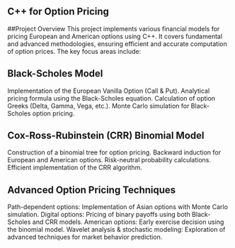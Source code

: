 ## **C++ for Option Pricing**

##Project Overview
This project implements various financial models for pricing European and American options using C++. It covers fundamental and advanced methodologies, ensuring efficient and accurate computation of option prices. The key focus areas include:

## **Black-Scholes Model**
Implementation of the European Vanilla Option (Call & Put).
Analytical pricing formula using the Black-Scholes equation.
Calculation of option Greeks (Delta, Gamma, Vega, etc.).
Monte Carlo simulation for Black-Scholes option pricing.

## **Cox-Ross-Rubinstein (CRR) Binomial Model**
Construction of a binomial tree for option pricing.
Backward induction for European and American options.
Risk-neutral probability calculations.
Efficient implementation of the CRR algorithm.

## **Advanced Option Pricing Techniques**
Path-dependent options: Implementation of Asian options with Monte Carlo simulation.
Digital options: Pricing of binary payoffs using both Black-Scholes and CRR models.
American options: Early exercise decision using the binomial model.
Wavelet analysis & stochastic modeling: Exploration of advanced techniques for market behavior prediction.
